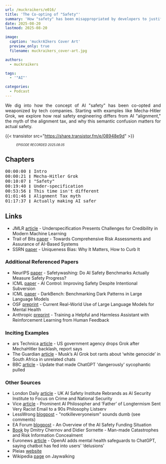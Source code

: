 ```yaml
---
url: /muckraikers/e016/
title: 'The Co-opting of "Safety"'
summary: 'How "safety" has been misappropriated by developers to justify reckless deployment while avoiding real safety.'
date: 2025-08-20
lastmod: 2025-08-20

image:
  caption: 'muckrAIkers Cover Art'
  preview_only: true
  filename: muckraikers_cover-art.jpg

authors:
  - muckraikers

tags:
  - '"AI"'

categories: 
  - Podcast
---
```


<div style="text-align: justify">
We dig into how the concept of AI "safety" has been co-opted and weaponized by tech companies. Starting with examples like Mecha-Hitler Grok, we explore how real safety engineering differs from AI "alignment," the myth of the alignment tax, and why this semantic confusion matters for actual safety.

{{< transistor src="https://share.transistor.fm/e/08948e9d" >}}
<div style="font-size: x-small;font-style: italic;padding-left: 2.25rem;">EPISODE RECORDED 2025.08.05</div>
</div>


## Chapters

<div style="text-align: left; font-family:monospace;">
00:00:00 ❙ Intro<br>
00:00:21 ❙ Mecha-Hitler Grok<br>
00:10:07 ❙ "Safety"<br>
00:19:40 ❙ Under-specification<br>
00:53:56 ❙ This time isn't different<br>
01:01:46 ❙ Alignment Tax myth<br>
01:17:37 ❙ Actually making AI safer
</div>

## Links
- JMLR [article](https://www.jmlr.org/papers/v23/20-1335.html) - Underspecification Presents Challenges for Credibility in Modern Machine Learning
- Trail of Bits [paper](https://github.com/trailofbits/publications/blob/master/papers/toward_comprehensive_risk_assessments.pdf) - Towards Comprehensive Risk Assessments and Assurance of AI-Based Systems
- SSRN [paper](https://papers.ssrn.com/sol3/papers.cfm?abstract_id=4924942) - Uniqueness Bias: Why It Matters, How to Curb It

### Additional Referenced Papers
- NeurIPS [paper](https://www.safetywashing.ai) - Safetywashing: Do AI Safety Benchmarks Actually Measure Safety Progress?
- ICML [paper](https://arxiv.org/abs/2312.06942) - AI Control: Improving Safety Despite Intentional Subversion
- ICML [paper](https://darkbench.ai) - DarkBench: Benchmarking Dark Patterns in Large Language Models
- OSF [preprint](https://osf.io/preprints/osf/ygx5q_v1) - Current Real-World Use of Large Language Models for Mental Health
- Anthropic [preprint](https://arxiv.org/pdf/2204.05862) - Training a Helpful and Harmless Assistant with Reinforcement Learning from Human Feedback

### Inciting Examples
- ars Technica [article](https://arstechnica.com/tech-policy/2025/08/us-government-agency-drops-grok-after-mechahitler-backlash-report-says/) - US government agency drops Grok after MechaHitler backlash, report says
- The Guardian [article](https://www.theguardian.com/technology/2025/may/14/elon-musk-grok-white-genocide) - Musk’s AI Grok bot rants about ‘white genocide’ in South Africa in unrelated chats
- BBC [article](https://www.bbc.com/news/articles/cn4jnwdvg9qo) - Update that made ChatGPT 'dangerously' sycophantic pulled

### Other Sources
- London Daily [article](https://londondaily.com/uk-ai-safety-institute-rebrands-as-ai-security-institute-to-focus-on-crime-and-national-security) - UK AI Safety Institute Rebrands as AI Security Institute to Focus on Crime and National Security
- Vice [article](https://www.vice.com/en/article/prominent-ai-philosopher-and-father-of-longtermism-sent-very-racist-email-to-a-90s-philosophy-listserv/) - Prominent AI Philosopher and ‘Father’ of Longtermism Sent Very Racist Email to a 90s Philosophy Listserv
- LessWrong [blogpost](https://www.lesswrong.com/posts/jMzBhCRrr7otmqcvK/notkilleveryoneism-sounds-dumb) - "notkilleveryoneism" sounds dumb (see comments)
- EA Forum [blogpost](https://forum.effectivealtruism.org/posts/XdhwXppfqrpPL2YDX/an-overview-of-the-ai-safety-funding-situation) - An Overview of the AI Safety Funding Situation
- [Book](https://link.springer.com/book/10.1007/978-3-319-24301-6) by Dmitry Chernov and Didier Sornette - Man-made Catastrophes and Risk Information Concealment
- Euronews [article](https://www.euronews.com/next/2025/08/05/openai-adds-mental-health-safeguards-to-chatgpt-saying-chatbot-has-fed-into-users-delusion) - OpenAI adds mental health safeguards to ChatGPT, saying chatbot has fed into users’ ‘delusions’
- Pleias [website](https://pleias.fr/)
- Wikipedia [page](https://en.wikipedia.org/wiki/Jaywalking) on Jaywalking
